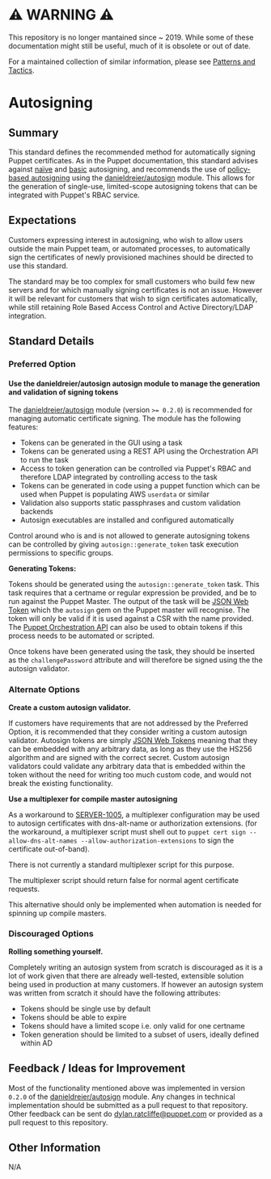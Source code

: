 # ⚠ WARNING ⚠

This repository is no longer mantained since ~ 2019. While some of these documentation might still be useful, much of it is obsolete or out of date.

For a maintained collection of similar information, please see [Patterns and Tactics](https://www.puppet.com/docs/patterns-and-tactics/latest/patterns-and-tactics.html).
# Autosigning

## Summary

This standard defines the recommended method for automatically signing Puppet certificates. As in the Puppet documentation, this standard advises against [naïve](https://puppet.com/docs/puppet/latest/ssl_autosign.html#enabling-nave-autosigning) and [basic](https://puppet.com/docs/puppet/latest/ssl_autosign.html#basic-autosigning-autosignconf) autosigning, and recommends the use of [policy-based autosigning](https://puppet.com/docs/puppet/latest/ssl_autosign.html#policy-based-autosigning) using the [danieldreier/autosign](https://forge.puppet.com/danieldreier/autosign) module. This allows for the generation of single-use, limited-scope autosigning tokens that can be integrated with Puppet's RBAC service.


## Expectations

Customers expressing interest in autosigning, who wish to allow users outside the main Puppet team, or automated processes, to automatically sign the certificates of newly provisioned machines should be directed to use this standard.

The standard may be too complex for small customers who build few new servers and for which manually signing certificates is not an issue. However it will be relevant for customers that wish to sign certificates automatically, while still retaining Role Based Access Control and Active Directory/LDAP integration.

## Standard Details

### Preferred Option

#### Use the danieldreier/autosign autosign module to manage the generation and validation of signing tokens

The [danieldreier/autosign](https://forge.puppet.com/danieldreier/autosign) module (version `>= 0.2.0`) is recommended for managing automatic certificate signing. The module has the following features:

  - Tokens can be generated in the GUI using a task
  - Tokens can be generated using a REST API using the Orchestration API to run the task
  - Access to token generation can be controlled via Puppet's RBAC and therefore LDAP integrated by controlling access to the task
  - Tokens can be generated in code using a puppet function which can be used when Puppet is populating AWS `userdata` or similar
  - Validation also supports static passphrases and custom validation backends
  - Autosign executables are installed and configured automatically

Control around who is and is not allowed to generate autosigning tokens can be controlled by giving `autosign::generate_token` task execution permissions to specific groups.

**Generating Tokens:**

Tokens should be generated using the `autosign::generate_token` task. This task requires that a certname or regular expression be provided, and be to run against the Puppet Master. The output of the task will be [JSON Web Token](https://jwt.io/) which the `autosign` gem on the Puppet master will recognise. The token will only be valid if it is used against a CSR with the name provided. The [Puppet Orchestration API](https://puppet.com/docs/pe/2017.3/orchestrator/orchestrator_api_commands_endpoint.html#post-command-task) can also be used to obtain tokens if this process needs to be automated or scripted.

Once tokens have been generated using the task, they should be inserted as the `challengePassword` attribute and will therefore be signed using the the autosign validator.

### Alternate Options

**Create a custom autosign validator.**

If customers have requirements that are not addressed by the Preferred Option, it is recommended that they consider writing a custom autosign validator. Autosign tokens are simply [JSON Web Tokens](https://jwt.io/) meaning that they can be embedded with any arbitrary data, as long as they use the HS256 algorithm and are signed with the correct secret. Custom autosign validators could validate any arbitrary data that is embedded within the token without the need for writing too much custom code, and would not break the existing functionality.

**Use a multiplexer for compile master autosigning**

As a workaround to [SERVER-1005](https://tickets.puppetlabs.com/browse/SERVER-1005), a multiplexer configuration may be used to  autosign certificates with dns-alt-name or authorization extensions. (for the workaround, a multiplexer script must shell out to `puppet cert sign --allow-dns-alt-names --allow-authorization-extensions` to sign the certificate out-of-band).

There is not currently a standard multiplexer script for this purpose.

The multiplexer script should return false for normal agent certificate requests.

This alternative should only be implemented when automation is needed for spinning up compile masters.

### Discouraged Options

**Rolling something yourself.**

Completely writing an autosign system from scratch is discouraged as it is a lot of work given that there are already well-tested, extensible solution being used in production at many customers. If however an autosign system was written from scratch it should have the following attributes:

  - Tokens should be single use by default
  - Tokens should be able to expire
  - Tokens should have a limited scope i.e. only valid for one certname
  - Token generation should be limited to a subset of users, ideally defined within AD

## Feedback / Ideas for Improvement

Most of the functionality mentioned above was implemented in version `0.2.0` of the [danieldreier/autosign](https://forge.puppet.com/danieldreier/autosign) module. Any changes in technical implementation should be submitted as a pull request to that repository. Other feedback can be sent do dylan.ratcliffe@puppet.com or provided as a pull request to this repository.

## Other Information

N/A
